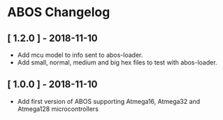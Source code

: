 # ABOS Changelog

## [ 1.2.0 ] - 2018-11-10
- Add mcu model to info sent to abos-loader.
- Add small, normal, medium and big hex files to test with abos-loader.

## [ 1.0.0 ] - 2018-11-10
- Add first version of ABOS supporting Atmega16, Atmega32 and Atmega128 microcontrollers
